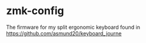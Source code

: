 # zmk-config
The firmware for my split ergonomic keyboard found in https://github.com/asmund20/keyboard_journe
